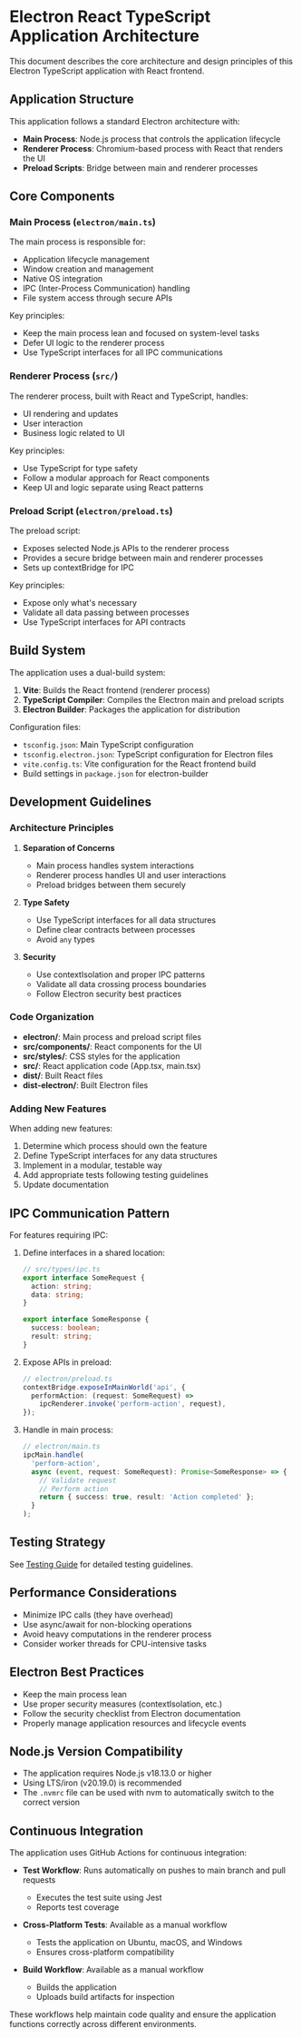 # Electron React TypeScript Application Architecture

This document describes the core architecture and design principles of this Electron TypeScript application with React frontend.

## Application Structure

This application follows a standard Electron architecture with:

- **Main Process**: Node.js process that controls the application lifecycle
- **Renderer Process**: Chromium-based process with React that renders the UI
- **Preload Scripts**: Bridge between main and renderer processes

## Core Components

### Main Process (`electron/main.ts`)

The main process is responsible for:

- Application lifecycle management
- Window creation and management
- Native OS integration
- IPC (Inter-Process Communication) handling
- File system access through secure APIs

Key principles:

- Keep the main process lean and focused on system-level tasks
- Defer UI logic to the renderer process
- Use TypeScript interfaces for all IPC communications

### Renderer Process (`src/`)

The renderer process, built with React and TypeScript, handles:

- UI rendering and updates
- User interaction
- Business logic related to UI

Key principles:

- Use TypeScript for type safety
- Follow a modular approach for React components
- Keep UI and logic separate using React patterns

### Preload Script (`electron/preload.ts`)

The preload script:

- Exposes selected Node.js APIs to the renderer process
- Provides a secure bridge between main and renderer processes
- Sets up contextBridge for IPC

Key principles:

- Expose only what's necessary
- Validate all data passing between processes
- Use TypeScript interfaces for API contracts

## Build System

The application uses a dual-build system:

1. **Vite**: Builds the React frontend (renderer process)
2. **TypeScript Compiler**: Compiles the Electron main and preload scripts
3. **Electron Builder**: Packages the application for distribution

Configuration files:

- `tsconfig.json`: Main TypeScript configuration
- `tsconfig.electron.json`: TypeScript configuration for Electron files
- `vite.config.ts`: Vite configuration for the React frontend build
- Build settings in `package.json` for electron-builder

## Development Guidelines

### Architecture Principles

1. **Separation of Concerns**

   - Main process handles system interactions
   - Renderer process handles UI and user interactions
   - Preload bridges between them securely

2. **Type Safety**

   - Use TypeScript interfaces for all data structures
   - Define clear contracts between processes
   - Avoid `any` types

3. **Security**
   - Use contextIsolation and proper IPC patterns
   - Validate all data crossing process boundaries
   - Follow Electron security best practices

### Code Organization

- **electron/**: Main process and preload script files
- **src/components/**: React components for the UI
- **src/styles/**: CSS styles for the application
- **src/**: React application code (App.tsx, main.tsx)
- **dist/**: Built React files
- **dist-electron/**: Built Electron files

### Adding New Features

When adding new features:

1. Determine which process should own the feature
2. Define TypeScript interfaces for any data structures
3. Implement in a modular, testable way
4. Add appropriate tests following testing guidelines
5. Update documentation

## IPC Communication Pattern

For features requiring IPC:

1. Define interfaces in a shared location:

   ```typescript
   // src/types/ipc.ts
   export interface SomeRequest {
     action: string;
     data: string;
   }

   export interface SomeResponse {
     success: boolean;
     result: string;
   }
   ```

2. Expose APIs in preload:

   ```typescript
   // electron/preload.ts
   contextBridge.exposeInMainWorld('api', {
     performAction: (request: SomeRequest) =>
       ipcRenderer.invoke('perform-action', request),
   });
   ```

3. Handle in main process:
   ```typescript
   // electron/main.ts
   ipcMain.handle(
     'perform-action',
     async (event, request: SomeRequest): Promise<SomeResponse> => {
       // Validate request
       // Perform action
       return { success: true, result: 'Action completed' };
     }
   );
   ```

## Testing Strategy

See [Testing Guide](testing-guide.md) for detailed testing guidelines.

## Performance Considerations

- Minimize IPC calls (they have overhead)
- Use async/await for non-blocking operations
- Avoid heavy computations in the renderer process
- Consider worker threads for CPU-intensive tasks

## Electron Best Practices

- Keep the main process lean
- Use proper security measures (contextIsolation, etc.)
- Follow the security checklist from Electron documentation
- Properly manage application resources and lifecycle events

## Node.js Version Compatibility

- The application requires Node.js v18.13.0 or higher
- Using LTS/iron (v20.19.0) is recommended
- The `.nvmrc` file can be used with nvm to automatically switch to the correct version

## Continuous Integration

The application uses GitHub Actions for continuous integration:

- **Test Workflow**: Runs automatically on pushes to main branch and pull requests

  - Executes the test suite using Jest
  - Reports test coverage

- **Cross-Platform Tests**: Available as a manual workflow

  - Tests the application on Ubuntu, macOS, and Windows
  - Ensures cross-platform compatibility

- **Build Workflow**: Available as a manual workflow
  - Builds the application
  - Uploads build artifacts for inspection

These workflows help maintain code quality and ensure the application functions correctly across different environments.
